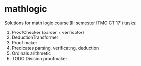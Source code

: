 mathlogic
=========

Solutions for math logic course (III semester ITMO CT 17') tasks:

1.  ProofChecker (parser + verificator)
2.  DeductionTransformer
3.  Proof maker
4.  Predicates parsing, verificating, deduction
5.  Ordinals arithmetic
6.  TODO Division proofmaker
